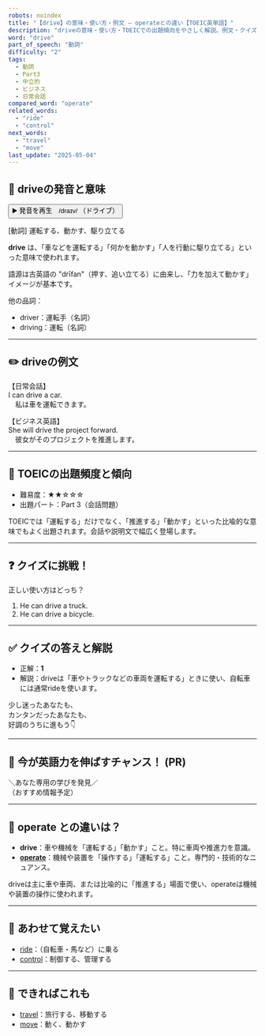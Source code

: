 ```yaml
---
robots: noindex
title: "【drive】の意味・使い方・例文 ― operateとの違い【TOEIC英単語】"
description: "driveの意味・使い方・TOEICでの出題傾向をやさしく解説。例文・クイズ付きでoperateとの違いもわかりやすく学べます。"
word: "drive"
part_of_speech: "動詞"
difficulty: "2"
tags:
  - 動詞
  - Part3
  - 中立的
  - ビジネス
  - 日常会話
compared_word: "operate"
related_words:
  - "ride"
  - "control"
next_words:
  - "travel"
  - "move"
last_update: "2025-05-04"
---
```


## 🔰 driveの発音と意味

<button class="play-audio" onclick="playTTS('drive')">
  <span class="play-audio-main">
    ▶️ 発音を再生　/draɪv/
  </span>
  <span class="play-audio-sub">
    （ドライブ）
  </span>
</button>

[動詞] 運転する、動かす、駆り立てる

**drive** は、「車などを運転する」「何かを動かす」「人を行動に駆り立てる」といった意味で使われます。

語源は古英語の "drīfan"（押す、追い立てる）に由来し、「力を加えて動かす」イメージが基本です。

他の品詞：  
- driver：運転手（名詞）
- driving：運転（名詞）

---

## ✏️ driveの例文

【日常会話】  
I can drive a car.  
　私は車を運転できます。

【ビジネス英語】  
She will drive the project forward.  
　彼女がそのプロジェクトを推進します。

---

## 🎯 TOEICの出題頻度と傾向

- 難易度：★★☆☆☆
- 出題パート：Part 3（会話問題）

TOEICでは「運転する」だけでなく、「推進する」「動かす」といった比喩的な意味でもよく出題されます。会話や説明文で幅広く登場します。

---

## ❓ クイズに挑戦！

正しい使い方はどっち？

1. He can drive a truck.  
2. He can drive a bicycle.

---

## ✅ クイズの答えと解説

- 正解：**1**
- 解説：driveは「車やトラックなどの車両を運転する」ときに使い、自転車には通常rideを使います。

少し迷ったあなたも、  
カンタンだったあなたも、  
好調のうちに進もう👇️

---

## 🚀 今が英語力を伸ばすチャンス！ (PR)

<div class="info-center">
＼あなた専用の学びを発見／<br>  
（おすすめ情報予定）
</div>

---

## 🤔  operate との違いは？

- **drive**：車や機械を「運転する」「動かす」こと。特に車両や推進力を意識。
- **[operate](/word/operate/)**：機械や装置を「操作する」「運転する」こと。専門的・技術的なニュアンス。

driveは主に車や車両、または比喩的に「推進する」場面で使い、operateは機械や装置の操作に使われます。

---

## 🧩 あわせて覚えたい

- [ride](/word/ride/)：（自転車・馬など）に乗る
- [control](/word/control/)：制御する、管理する

---

## 📖 できればこれも

- [travel](/word/travel/)：旅行する、移動する
- [move](/word/move/)：動く、動かす

<!-- cvid: aid30_bid22 -->
